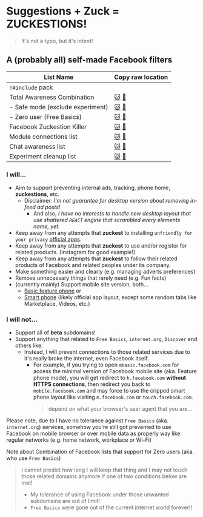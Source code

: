 # Suggestions + Zuck = **ZUCKESTIONS!**
> It's not a typo, but it's intent!

## A (probably all) self-made Facebook filters

| List Name | Copy raw location |
| ----- | ----- |
| `!#include` pack |  |
| Total Awareness Combination | [:cat:](https://github.com/kowith337/PersonalFilterListCollection/raw/master/filterlist/Combi-FacebookTotalAwareness.txt) [:pill:](https://gitlab.com/kowith337/PersonalFilterListCollection/raw/master/filterlist/Combi-FacebookTotalAwareness.txt) |
| \- Safe mode (exclude experiment) | [:cat:](https://github.com/kowith337/PersonalFilterListCollection/raw/master/filterlist/Combi-FacebookTotalAwareness-Safe.txt) [:pill:](https://gitlab.com/kowith337/PersonalFilterListCollection/raw/master/filterlist/Combi-FacebookTotalAwareness-Safe.txt) |
| \- Zero user (Free Basics) | [:cat:](https://github.com/kowith337/PersonalFilterListCollection/raw/master/filterlist/testing/FacebookZuckestionKiller-Zero.txt) [:pill:](https://gitlab.com/kowith337/PersonalFilterListCollection/raw/master/filterlist/testing/FacebookZuckestionKiller-Zero.txt) |
| Facebook Zuckestion Killer | [:cat:](https://github.com/kowith337/PersonalFilterListCollection/raw/master/filterlist/facebook/FacebookZuckestionKiller.txt) [:pill:](https://gitlab.com/kowith337/PersonalFilterListCollection/raw/master/filterlist/facebook/FacebookZuckestionKiller.txt) |
| Module connections list | [:cat:](https://github.com/kowith337/PersonalFilterListCollection/raw/master/filterlist/facebook/FacebookCommands.txt) [:pill:](https://gitlab.com/kowith337/PersonalFilterListCollection/raw/master/filterlist/facebook/FacebookCommands.txt) |
| Chat awareness list | [:cat:](https://github.com/kowith337/PersonalFilterListCollection/raw/master/filterlist/facebook/FacebookChatAwareness.txt) [:pill:](https://gitlab.com/kowith337/PersonalFilterListCollection/raw/master/filterlist/facebook/FacebookChatAwareness.txt) |
| Experiment cleanup list | [:cat:](https://github.com/kowith337/PersonalFilterListCollection/raw/master/filterlist/facebook/FacebookExperimentCleanup.txt) [:pill:](https://gitlab.com/kowith337/PersonalFilterListCollection/raw/master/filterlist/facebook/FacebookExperimentCleanup.txt) |

### I will...
- Aim to support preventing internal ads, tracking, phone home, **zuckestions**, etc.
  - Disclaimer\: *I'm not guarantee for desktop version about removing in-feed ad posts!*
    - And also, *I have no interests to handle new desktop layout that use shattered `REACT` engine that scrambled every elements name, yet.*
- Keep away from any attempts that **zuckest** to installing `unfriendly for your privacy` [official apps](https://play.google.com/store/apps/developer?id=Facebook).
- Keep away from any attempts that **zuckest** to use and/or register for related products. (Instagram for good example!)
- Keep away from any attempts that **zuckest** to follow their related products of Facebook and related peoples under its company.
- Make something easier and clearly (e.g. managing adverts preferences)
- Remove unnecessary things that rarely need (e.g. Fun facts)
- (currently mainly) Support mobile site version, both...
  - [Basic feature phone](https://mbasic.facebook.com) or
  - [Smart phone](https://touch.facebook.com) (likely official app layout, except some random tabs like Marketplace, Videos, etc.)

### I will not...
- Support all of **beta** subdomains!
- Support anything that related to `Free Basics`, `internet.org`, `Discover` and others like.
  - Instead, I will prevent connections to those related services due to it's really broke the internet, even Facebook itself.
    - For example, if you trying to open `mbasic.facebook.com` for access the minimal version of Facebook mobile site (aka. Feature phone mode), you will get redirect to `h.facebook.com` **without HTTPS connections**, then redirect you back to `mobile.facebook.com` and may force to use the cripped smart phone layout like visiting `m.facebook.com` or `touch.facebook.com`.
	  > depend on what your browser's user agent that you are...

Please note, due to I have no tolerance against `Free Basics` (aka. `internet.org`) services, somehow you're still got prevented to use Facebook on mobile browser or over mobile data as properly way like regular networks (e.g. home network, workplace or Wi-Fi)

Note about Combination of Facebook lists that support for Zero users (aka. who use `Free Basics`)
> I cannot predict how long I will keep that thing and I may not touch those related domains anymore if one of two conditions below are met!
> - My tolerance of using Facebook under those unwanted subdomains are out of limit!
> - `Free Basics` were gone out of the current internet world forever!!